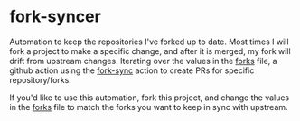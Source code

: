# fork-syncer
Automation to keep the repositories I've forked up to date. Most times I will fork a project to make a specific change, and after it is merged, my fork will drift from upstream changes. Iterating over the values in the [forks](forks) file, a github action using the [fork-sync](https://github.com/marketplace/actions/fork-sync) action to create PRs for specific repository/forks.

If you'd like to use this automation, fork this project, and change the values in the [forks](forks) file to match the forks you want to keep in sync with upstream.

```bash

```











